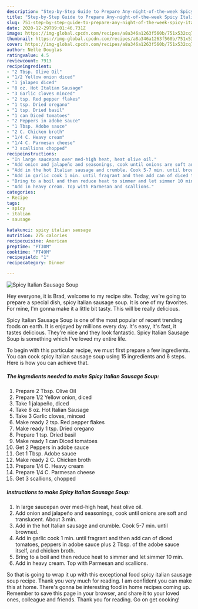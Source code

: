 ```yaml
---
description: "Step-by-Step Guide to Prepare Any-night-of-the-week Spicy Italian Sausage Soup"
title: "Step-by-Step Guide to Prepare Any-night-of-the-week Spicy Italian Sausage Soup"
slug: 751-step-by-step-guide-to-prepare-any-night-of-the-week-spicy-italian-sausage-soup
date: 2020-12-29T09:01:46.731Z
image: https://img-global.cpcdn.com/recipes/a8a346a1263f560b/751x532cq70/spicy-italian-sausage-soup-recipe-main-photo.jpg
thumbnail: https://img-global.cpcdn.com/recipes/a8a346a1263f560b/751x532cq70/spicy-italian-sausage-soup-recipe-main-photo.jpg
cover: https://img-global.cpcdn.com/recipes/a8a346a1263f560b/751x532cq70/spicy-italian-sausage-soup-recipe-main-photo.jpg
author: Nelle Douglas
ratingvalue: 4.5
reviewcount: 7913
recipeingredient:
- "2 Tbsp. Olive Oil"
- "1/2 Yellow onion diced"
- "1 jalapeo diced"
- "8 oz. Hot Italian Sausage"
- "3 Garlic cloves minced"
- "2 tsp. Red pepper flakes"
- "1 tsp. Dried oregano"
- "1 tsp. Dried basil"
- "1 can Diced tomatoes"
- "2 Peppers in adobe sauce"
- "1 Tbsp. Adobe sauce"
- "2 C. Chicken broth"
- "1/4 C. Heavy cream"
- "1/4 C. Parmesan cheese"
- "3 scallions chopped"
recipeinstructions:
- "In large saucepan over med-high heat, heat olive oil."
- "Add onion and jalapeño and seasonings, cook until onions are soft and translucent. About 3 min."
- "Add in the hot Italian sausage and crumble. Cook 5-7 min. until browned."
- "Add in garlic cook 1 min. until fragrant and then add can of diced tomatoes, peppers in adobe sauce plus 2 Tbsp. of the adobe sauce itself, and chicken broth."
- "Bring to a boil and then reduce heat to simmer and let simmer 10 min."
- "Add in heavy cream. Top with Parmesan and scallions."
categories:
- Recipe
tags:
- spicy
- italian
- sausage

katakunci: spicy italian sausage 
nutrition: 275 calories
recipecuisine: American
preptime: "PT30M"
cooktime: "PT49M"
recipeyield: "1"
recipecategory: Dinner

---
```



![Spicy Italian Sausage Soup](https://img-global.cpcdn.com/recipes/a8a346a1263f560b/751x532cq70/spicy-italian-sausage-soup-recipe-main-photo.jpg)

Hey everyone, it is Brad, welcome to my recipe site. Today, we're going to prepare a special dish, spicy italian sausage soup. It is one of my favorites. For mine, I'm gonna make it a little bit tasty. This will be really delicious.



Spicy Italian Sausage Soup is one of the most popular of recent trending foods on earth. It is enjoyed by millions every day. It's easy, it's fast, it tastes delicious. They're nice and they look fantastic. Spicy Italian Sausage Soup is something which I've loved my entire life.


To begin with this particular recipe, we must first prepare a few ingredients. You can cook spicy italian sausage soup using 15 ingredients and 6 steps. Here is how you can achieve that.

<!--inarticleads1-->

##### The ingredients needed to make Spicy Italian Sausage Soup:

1. Prepare 2 Tbsp. Olive Oil
1. Prepare 1/2 Yellow onion, diced
1. Take 1 jalapeño, diced
1. Take 8 oz. Hot Italian Sausage
1. Take 3 Garlic cloves, minced
1. Make ready 2 tsp. Red pepper flakes
1. Make ready 1 tsp. Dried oregano
1. Prepare 1 tsp. Dried basil
1. Make ready 1 can Diced tomatoes
1. Get 2 Peppers in adobe sauce
1. Get 1 Tbsp. Adobe sauce
1. Make ready 2 C. Chicken broth
1. Prepare 1/4 C. Heavy cream
1. Prepare 1/4 C. Parmesan cheese
1. Get 3 scallions, chopped




<!--inarticleads2-->

##### Instructions to make Spicy Italian Sausage Soup:

1. In large saucepan over med-high heat, heat olive oil.
1. Add onion and jalapeño and seasonings, cook until onions are soft and translucent. About 3 min.
1. Add in the hot Italian sausage and crumble. Cook 5-7 min. until browned.
1. Add in garlic cook 1 min. until fragrant and then add can of diced tomatoes, peppers in adobe sauce plus 2 Tbsp. of the adobe sauce itself, and chicken broth.
1. Bring to a boil and then reduce heat to simmer and let simmer 10 min.
1. Add in heavy cream. Top with Parmesan and scallions.




So that is going to wrap it up with this exceptional food spicy italian sausage soup recipe. Thank you very much for reading. I am confident you can make this at home. There's gonna be interesting food in home recipes coming up. Remember to save this page in your browser, and share it to your loved ones, colleague and friends. Thank you for reading. Go on get cooking!
